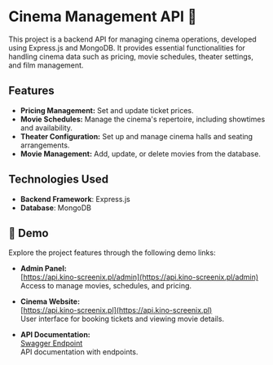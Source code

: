 # Cinema Management API 🎦
This project is a backend API for managing cinema operations, developed using Express.js and MongoDB. It provides essential functionalities for handling cinema data such as pricing, movie schedules, theater settings, and film management.

## Features

- **Pricing Management:** Set and update ticket prices.
- **Movie Schedules:** Manage the cinema's repertoire, including showtimes and availability.
- **Theater Configuration:** Set up and manage cinema halls and seating arrangements.
- **Movie Management:** Add, update, or delete movies from the database.

## Technologies Used
- **Backend Framework**: Express.js
- **Database**: MongoDB

## 🔗 Demo

Explore the project features through the following demo links:

- **Admin Panel:**  
   [https://api.kino-screenix.pl/admin](https://api.kino-screenix.pl/admin)  
   Access to manage movies, schedules, and pricing.

- **Cinema Website:**  
   [https://api.kino-screenix.pl](https://api.kino-screenix.pl)  
   User interface for booking tickets and viewing movie details.

- **API Documentation:**  
   [Swagger Endpoint](https://api.kino-screenix.pl/docs)  
   API documentation with endpoints.

